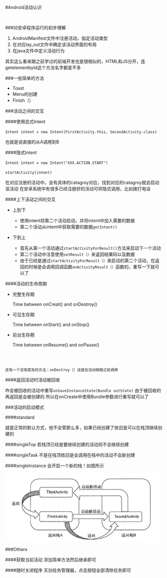 #Android活动认识　

<br>


###对安卓程序运行的初步理解

1. AndroidManifest文件中注册活动，指定活动类型
2. 在对应lay_out文件中确定该活动界面的布局
3. 在java文件中定义活动行为

其实这么看来跟之前学过的前端开发也是很相似的，HTML和JS分开，连getelementbyId这个方法名字都差不多

###一些简单的方法

+ Toast
+ Menu的创建
+ Finish（）

###活动之间的交互

####使用显式Intent

`Intent intent = new Intent(FirstActivity.this, SecondActivity.class)`

也就是说直接的从A调用到B

####隐式Intent

`Intent intent = new Intent("XXX.ACTION.START")`

`startActivity(intent)`

在对应注册的活动中，会有具体的catagroy对应，找到对应的catagroy就会启动该活动
在安卓系统中有很多已经注册好的活动可供隐式调用，比如拨打电话


####上下活动之间的交互

+ 上到下

	+ 使用intent将第二个活动启动，并将intent中加入需要的数据
	+ 第二个活动从intent中获取需要的数据`getIntent()`

+ 下到上

	+ 首先从第一个活动通过`startActivityForResult()`方法来启动下一个活动
	+ 第二个活动中注意使用`setResult（）`来返回结果码以及数据
	+ 由于已经是通过`startActivityForResult（）`来启动的第二个活动，在返回的时候是会调用回调函数`onActivityResult（）`函数的，重写一下就可以了


####活动的生命周期

+ 完整生存期

	Time between onCreat() and onDestroy()

+ 可见生存期

	Time between onStart() and onStop()

+ 前台生存期

	Time between onResume() and onPause()
<br>
<br>

	还有一个没有提及的方法：onDestroy（）这是在活动销毁之前调用


####返回活动时活动被回收

咋会被回收的活动中重写`onSaveInstanceState(Bundle outState)`
由于被回收的再返回是会被创建的
所以在onCreate中使用Bundle参数进行重写就可以了



###活动的启动模式

####standard

就是正常的默认方式，他不会管那么多，如果已经创建了依旧是可以在栈顶继续创建的

####singleTop
若栈顶已经是要继续创建的活动则不会继续创建

####singleTask
不是在栈顶依旧是会调用在栈中的活动不会新创建

####singleInstance
会开启一个新的栈！如图所示

![SingleInstance](singleInstance.PNG "SingleInstance")

###Others

####获取当前活动
	添加简单方法然后继承即可

####随时关闭程序
	天剑任务管理器，点击按钮全部清除任务即可

